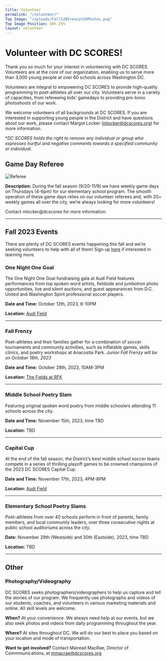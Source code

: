 ```yaml
---
title: Volunteer
permalink: "/volunteer/"
Top Image: "/uploads/Fall%20Frenzy%20Photos.png"
Top Image Position: 50% 25%
layout: volunteer
---
```


# Volunteer with DC SCORES!

Thank you so much for your interest in volunteering with DC SCORES. Volunteers are at the core of our organization, enabling us to serve more than 3,000 young people at over 60 schools across Washington DC.

Volunteers are integral to empowering DC SCORES to provide high-quality programming to poet-athletes all over our city. Volunteers serve in a variety of capacities, from refereeing kids’ gamedays to providing pro-bono photoshoots of our work.

We welcome volunteers of all backgrounds at DC SCORES. If you are interested in supporting young people in the District and have questions about our work, please contact Margot Locker (mlocker@dcscores.org) for more information.

\**DC SCORES holds the right to remove any individual or group who expresses hurtful and negative comments towards a specified community or individual.*

<span id="volunteer-referee"></span>

## Game Day Referee

![Referee](/uploads/volunteer-referee-float-left.jpg)

**Description:**
During the fall season (9/20-11/9) we have weekly game days on Thursdays (4-6pm) for our elementary school program. The smooth operation of these game days relies on our volunteer referees and, with 20\+ weekly games all over the city, we’re always looking for more volunteers!


Contact mlocker@dcscores for more information.

---

<span id="volunteer-special-events"></span>

## Fall 2023 Events

There are plenty of DC SCORES events happening this fall and we’re seeking volunteers to help with all of them! Sign up [here](https://docs.google.com/forms/d/1w19_UB0IXSaHN3kr0c08DBUIWHU29oh32W_KO5T_h0k/edit) if interested in learning more.

### One Night One Goal

The One Night One Goal fundraising gala at Audi Field features performances from top spoken word artists, fieldside and jumbotron photo opportunities, live and silent auctions, and guest appearances from D.C. United and Washington Spirit professional soccer players.

**Date and Time:** October 12th, 2023, 6-10PM

**Location:** [Audi Field](https://goo.gl/maps/MUg9WGKkZCdubCeb9)

---

### Fall Frenzy

Poet-athletes and their families gather for a combination of soccer tournaments and community activities, such as inflatable games, skills clinics, and poetry workshops at Anacostia Park. *Junior Fall Frenzy will be on October 18th, 2023*

**Date and Time:** October 28th, 2023, 10AM-3PM

**Location:** [The Fields at RFK](https://www.google.com/maps/place/The+Fields+at+RFK/@38.8931836,-76.9735483,17z/data=!3m1!4b1!4m6!3m5!1s0x89b7b97b222b1f63:0xf6f7f0271b62bab2!8m2!3d38.8931795!4d-76.9709734!16s%2Fg%2F11hycm2fcp?entry=ttu)

---

### Middle School Poetry Slam

Featuring original spoken word poetry from middle schoolers attending 11 schools across the city.

**Date and Time:** November 15th, 2023, time TBD

**Location:** TBD

---

### Capital Cup

At the end of the fall season, the District’s best middle school soccer teams compete in a series of thrilling playoff games to be crowned champions of the 2023 DC SCORES Capital Cup.

**Date and Time:** November 17th, 2023, 4PM-8PM

**Location:** [Audi Field](https://goo.gl/maps/MUg9WGKkZCdubCeb9)

---

### Elementary School Poetry Slams

Poet-athletes from over 40 schools perform in front of parents, family members, and local community leaders, over three consecutive nights at public school auditoriums across the city.

**Date:** November 29th (Westside) and 30th (Eastside), 2023, time TBD

**Location:** TBD

---

<span id="volunteer-other"></span>

## Other

### Photography/Videography

DC SCORES seeks photographers/videographers to help us capture and tell the stories of our program. We frequently use photographs and videos of our students, coaches, and volunteers in various marketing materials and online. All skill levels are welcome.

**When?**
At your convenience. We always need help at our events, but we also seek photos and videos from daily programming throughout the year.

**Where?**
At sites throughout DC. We will do our best to place you based on your location and mode of transportation.

**Want to get involved?**
Contact Mairead MacRae, Director of Commmunications, at mmacrae@dcscores.org